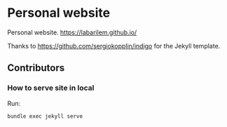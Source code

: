 # Personal website

Personal website. https://labarilem.github.io/

Thanks to https://github.com/sergiokopplin/indigo for the Jekyll template.

## Contributors

### How to serve site in local

Run:

```
bundle exec jekyll serve
```
